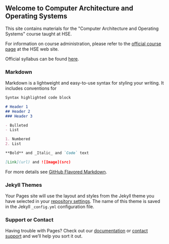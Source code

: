 ## Welcome to Computer Architecture and Operating Systems

This site contains materials for the "Computer Architecture and Operating Systems" course taught at HSE. 

For information on course administration, please refer to the
[official course page](http://wiki.cs.hse.ru/ACOS_DSBA_2019/2020) at the HSE web site.  

Official syllabus can be found [here](https://www.hse.ru/edu/courses/301394490).

### Markdown

Markdown is a lightweight and easy-to-use syntax for styling your writing. It includes conventions for

```markdown
Syntax highlighted code block

# Header 1
## Header 2
### Header 3

- Bulleted
- List

1. Numbered
2. List

**Bold** and _Italic_ and `Code` text

[Link](url) and ![Image](src)
```

For more details see [GitHub Flavored Markdown](https://guides.github.com/features/mastering-markdown/).

### Jekyll Themes

Your Pages site will use the layout and styles from the Jekyll theme you have selected in your [repository settings](https://github.com/andrewt0301/hse-acos-course/settings). The name of this theme is saved in the Jekyll `_config.yml` configuration file.

### Support or Contact

Having trouble with Pages? Check out our [documentation](https://docs.github.com/categories/github-pages-basics/) or [contact support](https://github.com/contact) and we’ll help you sort it out.
